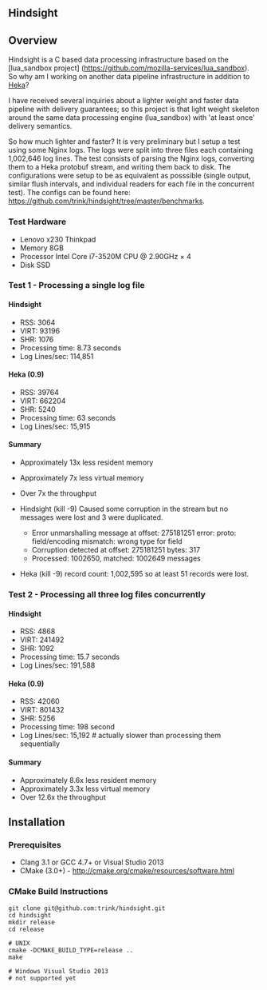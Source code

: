 Hindsight
---------

## Overview
Hindsight is a C based data processing infrastructure based on the [lua_sandbox project]
(https://github.com/mozilla-services/lua_sandbox).  So why am I working on another data
pipeline infrastructure in addition to [Heka](https://github.com/mozilla-services/heka)?

I have received several inquiries about a lighter weight and faster data pipeline
with delivery guarantees; so this project is that light weight skeleton around
the same data processing engine (lua_sandbox) with 'at least once' delivery semantics.

So how much lighter and faster? It is very preliminary but I setup a test using some
Nginx logs. The logs were split into three files each containing 1,002,646 log lines. The
test consists of parsing the Nginx logs, converting them to a Heka protobuf stream, 
and writing them back to disk.  The configurations were setup to be as equivalent as
posssible (single output, similar flush intervals, and individual readers for each
file in the concurrent test). The configs can be found here: 
https://github.com/trink/hindsight/tree/master/benchmarks.  

### Test Hardware
* Lenovo x230 Thinkpad
* Memory 8GB
* Processor Intel Core i7-3520M CPU @ 2.90GHz × 4
* Disk SSD

### Test 1 - Processing a single log file

#### Hindsight
* RSS: 3064
* VIRT: 93196
* SHR: 1076
* Processing time: 8.73 seconds
* Log Lines/sec: 114,851

#### Heka (0.9)
* RSS: 39764
* VIRT: 662204
* SHR: 5240
* Processing time: 63 seconds
* Log Lines/sec: 15,915

#### Summary
* Approximately 13x less resident memory
* Approximately 7x less virtual memory
* Over 7x the throughput
* Hindsight (kill -9) Caused some corruption in the stream but no messages were lost and 3 were duplicated.
    * Error unmarshalling message at offset: 275181251 error: proto: field/encoding mismatch: wrong type for field
    * Corruption detected at offset: 275181251 bytes: 317
    * Processed: 1002650, matched: 1002649 messages

* Heka (kill -9) record count: 1,002,595 so at least 51 records were lost.


### Test 2 - Processing all three log files concurrently

#### Hindsight
* RSS: 4868
* VIRT: 241492
* SHR: 1092
* Processing time: 15.7 seconds
* Log Lines/sec: 191,588

#### Heka (0.9)
* RSS: 42060
* VIRT: 801432
* SHR: 5256
* Processing time: 198 second
* Log Lines/sec: 15,192  # actually slower than processing them sequentially

#### Summary
* Approximately 8.6x less resident memory
* Approximately 3.3x less virtual memory
* Over 12.6x the throughput

## Installation

### Prerequisites
* Clang 3.1 or GCC 4.7+ or Visual Studio 2013
* CMake (3.0+) - http://cmake.org/cmake/resources/software.html

### CMake Build Instructions

    git clone git@github.com:trink/hindsight.git
    cd hindsight 
    mkdir release
    cd release
    
    # UNIX
    cmake -DCMAKE_BUILD_TYPE=release ..
    make

    # Windows Visual Studio 2013
    # not supported yet

